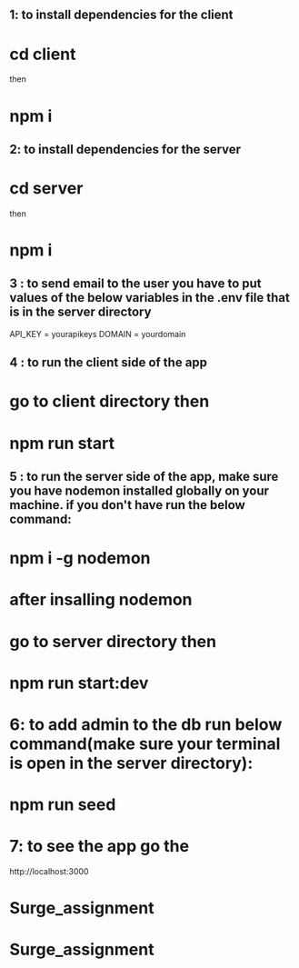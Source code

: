 ## 1: to install dependencies for the client

# cd client

then

# npm i

## 2: to install dependencies for the server

# cd server

then

# npm i

## 3 : to send email to the user you have to put values of the below variables in the .env file that is in the server directory

API_KEY = yourapikeys
DOMAIN = yourdomain

## 4 : to run the client side of the app

# go to client directory then

# npm run start

## 5 : to run the server side of the app, make sure you have nodemon installed globally on your machine. if you don't have run the below command:

# npm i -g nodemon

# after insalling nodemon

# go to server directory then

# npm run start:dev

# 6: to add admin to the db run below command(make sure your terminal is open in the server directory):

# npm run seed

# 7: to see the app go the

http://localhost:3000
# Surge_assignment
# Surge_assignment
